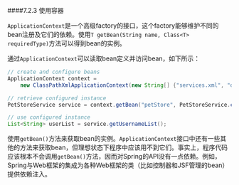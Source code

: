 ####7.2.3 使用容器

`ApplicationContext`是一个高级factory的接口，这个factory能够维护不同的bean注册及它们的依赖。使用`T getBean(String name, Class<T> requiredType)`方法可以得到bean的实例。

通过`ApplicationContext`可以读取bean定义并访问bean，如下所示：

```java
// create and configure beans
ApplicationContext context =
    new ClassPathXmlApplicationContext(new String[] {"services.xml", "daos.xml"});

// retrieve configured instance
PetStoreService service = context.getBean("petStore", PetStoreService.class);

// use configured instance
List<String> userList = service.getUsernameList();
```

使用`getBean()`方法来获取bean的实例。`ApplicationContext`接口中还有一些其他的方法来获取bean，但理想状态下程序中应该用不到它们。事实上，程序代码应该根本不会调用`getBean()`方法，因而对Spring的API没有一点依赖。例如，Spring与Web框架的集成为各种Web框架的类（比如控制器和JSF管理的bean）提供依赖注入。

